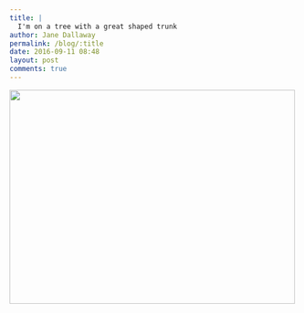 ```yaml
---
title: |
  I'm on a tree with a great shaped trunk
author: Jane Dallaway
permalink: /blog/:title
date: 2016-09-11 08:48
layout: post
comments: true
---
```


<div><a href="http://static.skitters.dallaway.com/tp_IMG_2325.JPG"><img src="http://static.skitters.dallaway.com/tp_thumb_IMG_2325.JPG" width="500" height="375"/></a></div>



  

      
